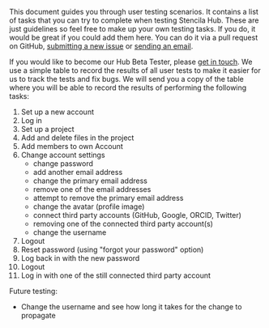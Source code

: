 This document guides you through user testing scenarios. It contains a list of tasks that you can try to complete when testing Stencila Hub. 
These are just guidelines so feel free to make up your own testing tasks. If you do, it would be great if you could add them here. You can do it
via a pull request on GitHub, [submitting a new issue](https://github.com/stencila/hub/issues/new) or [sending an email](mailto:hello@stenci.la).

If you would like to become our Hub Beta Tester, please [get in touch](mailto:hello@stenci.la). We use a simple table to record the results of all user
tests to make it easier for us to track the tests and fix bugs. We will send you a copy of the table where you will be able to record the results of
performing the following tasks:

1. Set up a new account
2. Log in
3. Set up a project
4. Add and delete files in the project
5. Add members to own Account
6. Change account settings
   * change password
   * add another email address
   * change the primary email address
   * remove one of the email addresses
   * attempt to remove the primary email address
   * change the avatar (profile image)
   * connect third party accounts (GitHub, Google, ORCID, Twitter)
   * removing one of the connected third party account(s)
   * change the username
7. Logout   
8. Reset password (using "forgot your password" option)
9. Log back in with the new password
10. Logout
11. Log in with one of the still connected third party account


Future testing:
- Change the username and see how long it takes for the change to propagate